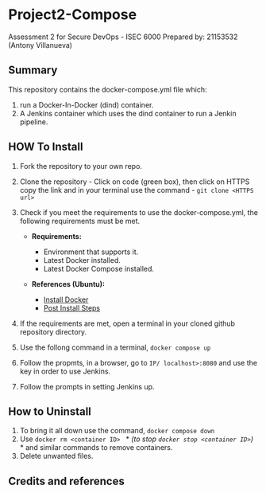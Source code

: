 # Project2-Compose
Assessment 2 for Secure DevOps - ISEC 6000
Prepared by: 21153532 (Antony Villanueva)

## Summary
This repository contains the docker-compose.yml file which:

1. run a Docker-In-Docker (dind) container.
2. A Jenkins container which uses the dind container to run a Jenkin pipeline.

## HOW To Install

1. Fork the repository to your own repo.
2. Clone the repository - Click on code (green box), then click on HTTPS copy the link and in your terminal use the command - ```git clone <HTTPS url>```
3. Check if you meet the requirements to use the docker-compose.yml, the following requirements must be met.
	
	- **Requirements:**
		- Environment that supports it.
		- Latest Docker installed.
		- Latest Docker Compose installed.

	- **References (Ubuntu):** 			
		- [Install Docker](https://docs.docker.com/engine/install/ubuntu/#install-using-the-repository)
		- [Post Install Steps](https://docs.docker.com/engine/install/linux-postinstall/)

4. If the requirements are met, open a terminal in your cloned github repository directory.
5. Use the follong command in a terminal, ```docker compose up```
6. Follow the propmts, in a browser, go to ```IP/ localhost>:8080``` and use the key in order to use Jenkins.
7. Follow the prompts in setting Jenkins up.


## How to Uninstall
1. To bring it all down use the command, ```docker compose down```
2. Use ```docker rm <container ID> ``` * *(to stop ```docker stop <container ID>```)* * and similar commands to remove containers.
3. Delete unwanted files.


## Credits and references	

